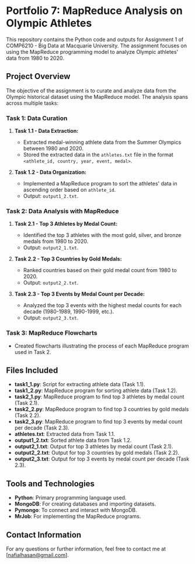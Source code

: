 # Portfolio 7: MapReduce Analysis on Olympic Athletes

This repository contains the Python code and outputs for Assignment 1 of COMP6210 - Big Data at Macquarie University. The assignment focuses on using the MapReduce programming model to analyze Olympic athletes' data from 1980 to 2020.

## Project Overview

The objective of the assignment is to curate and analyze data from the Olympic historical dataset using the MapReduce model. The analysis spans across multiple tasks:

### Task 1: Data Curation
1. **Task 1.1 - Data Extraction:**
   - Extracted medal-winning athlete data from the Summer Olympics between 1980 and 2020.
   - Stored the extracted data in the `athletes.txt` file in the format `<athlete_id, country, year, event, medal>`.

2. **Task 1.2 - Data Organization:**
   - Implemented a MapReduce program to sort the athletes' data in ascending order based on `athlete_id`.
   - Output: `output1_2.txt`.

### Task 2: Data Analysis with MapReduce
1. **Task 2.1 - Top 3 Athletes by Medal Count:**
   - Identified the top 3 athletes with the most gold, silver, and bronze medals from 1980 to 2020.
   - Output: `output2_1.txt`.

2. **Task 2.2 - Top 3 Countries by Gold Medals:**
   - Ranked countries based on their gold medal count from 1980 to 2020.
   - Output: `output2_2.txt`.

3. **Task 2.3 - Top 3 Events by Medal Count per Decade:**
   - Analyzed the top 3 events with the highest medal counts for each decade (1980-1989, 1990-1999, etc.).
   - Output: `output2_3.txt`.

### Task 3: MapReduce Flowcharts
- Created flowcharts illustrating the process of each MapReduce program used in Task 2.

## Files Included

- **task1_1.py**: Script for extracting athlete data (Task 1.1).
- **task1_2.py**: MapReduce program for sorting athlete data (Task 1.2).
- **task2_1.py**: MapReduce program to find top 3 athletes by medal count (Task 2.1).
- **task2_2.py**: MapReduce program to find top 3 countries by gold medals (Task 2.2).
- **task2_3.py**: MapReduce program to find top 3 events by medal count per decade (Task 2.3).
- **athletes.txt**: Extracted data from Task 1.1.
- **output1_2.txt**: Sorted athlete data from Task 1.2.
- **output2_1.txt**: Output for top 3 athletes by medal count (Task 2.1).
- **output2_2.txt**: Output for top 3 countries by gold medals (Task 2.2).
- **output2_3.txt**: Output for top 3 events by medal count per decade (Task 2.3).

## Tools and Technologies
- **Python**: Primary programming language used.
- **MongoDB**: For creating databases and importing datasets.
- **Pymongo**: To connect and interact with MongoDB.
- **MrJob**: For implementing the MapReduce programs.

## Contact Information

For any questions or further information, feel free to contact me at [nafialhasan@gmail.com].

